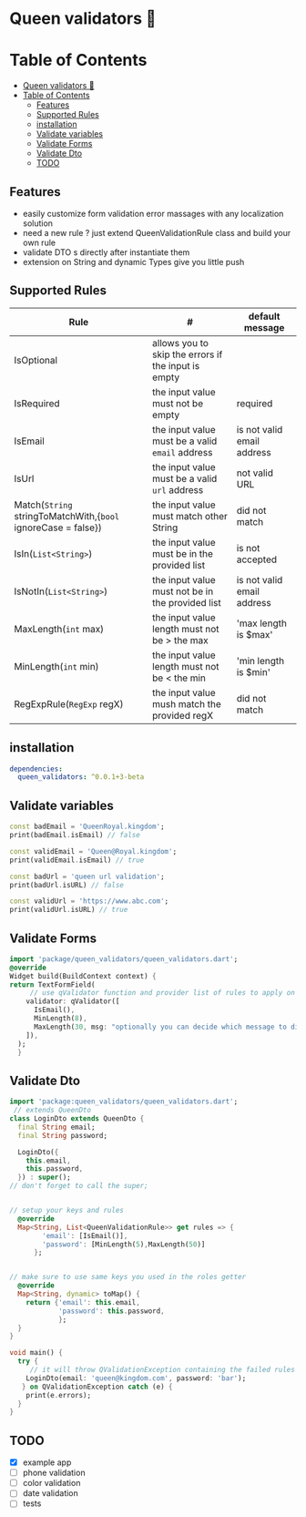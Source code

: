 # Queen validators 👑

# Table of Contents

- [Queen validators 👑](#queen-validators-)
- [Table of Contents](#table-of-contents)
  - [Features](#features)
  - [Supported Rules](#supported-rules)
  - [installation](#installation)
  - [Validate variables](#validate-variables)
  - [Validate Forms](#validate-forms)
  - [Validate Dto](#validate-dto)
  - [TODO](#todo)

## Features

- easily customize form validation error massages with any localization solution
- need a new rule ? just extend QueenValidationRule<T> class and build your own rule
- validate DTO s directly after instantiate them
- extension on String and dynamic Types give you little push

## Supported Rules

| Rule                                                          | #                                                   | default message            |
| ------------------------------------------------------------- | --------------------------------------------------- | -------------------------- |
| IsOptional                                                    | allows you to skip the errors if the input is empty |                            |
| IsRequired                                                    | the input value must not be empty                   | required                   |
| IsEmail                                                       | the input value must be a valid `email` address     | is not valid email address |
| IsUrl                                                         | the input value must be a valid `url` address       | not valid URL              |
| Match(`String` stringToMatchWith,{`bool` ignoreCase = false}) | the input value must match other String             | did not match              |
| IsIn(`List<String>`)                                          | the input value must be in the provided list        | is not accepted            |
| IsNotIn(`List<String>`)                                       | the input value must not be in the provided list    | is not valid email address |
| MaxLength(`int` max)                                          | the input value length must not be > the max        | 'max length is $max'       |
| MinLength(`int` min)                                          | the input value length must not be < the min        | 'min length is $min'       |
| RegExpRule(`RegExp` regX)                                     | the input value mush match the provided regX        | did not match              |

## installation

```yaml
dependencies:
  queen_validators: ^0.0.1+3-beta
```

## Validate variables

```dart
const badEmail = 'QueenRoyal.kingdom';
print(badEmail.isEmail) // false

const validEmail = 'Queen@Royal.kingdom';
print(validEmail.isEmail) // true

```

```dart
const badUrl = 'queen url validation';
print(badUrl.isURL) // false

const validUrl = 'https://www.abc.com';
print(validUrl.isURL) // true

```

## Validate Forms

```dart
import 'package/queen_validators/queen_validators.dart';
@override
Widget build(BuildContext context) {
return TextFormField(
     // use qValidator function and provider list of rules to apply on this field
    validator: qValidator([
      IsEmail(),
      MinLength(8),
      MaxLength(30, msg: "optionally you can decide which message to display if the validation fails"),
    ]),
  );
  }
```

## Validate Dto

```dart
import 'package:queen_validators/queen_validators.dart';
 // extends QueenDto
class LoginDto extends QueenDto {
  final String email;
  final String password;

  LoginDto({
    this.email,
    this.password,
  }) : super();
// don't forget to call the super;


// setup your keys and rules
  @override
  Map<String, List<QueenValidationRule>> get rules => {
        'email': [IsEmail()],
        'password': [MinLength(5),MaxLength(50)]
      };


// make sure to use same keys you used in the roles getter
  @override
  Map<String, dynamic> toMap() {
    return {'email': this.email,
            'password': this.password,
            };
  }
}

void main() {
  try {
     // it will throw QValidationException containing the failed rules
    LoginDto(email: 'queen@kingdom.com', password: 'bar');
   } on QValidationException catch (e) {
    print(e.errors);
  }
}

```

## TODO

- [x] example app
- [ ] phone validation
- [ ] color validation
- [ ] date validation
- [ ] tests
